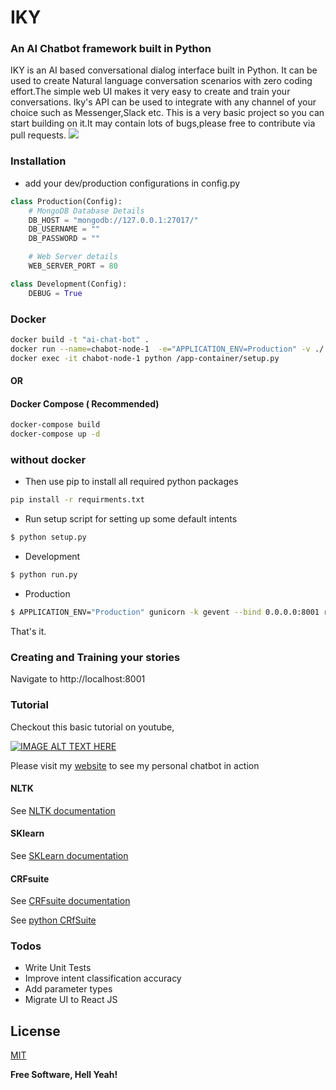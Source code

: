 # IKY
### An AI Chatbot framework built in Python
IKY is an AI based conversational dialog interface built in Python. It can be used to create Natural language conversation scenarios with zero coding effort.The simple web UI makes it very easy to create and train your conversations. Iky's API can be used to integrate with any channel of your choice such as Messenger,Slack etc. This is a very basic project so you can start building on it.It may contain lots of bugs,please free to contribute via pull requests.
![](https://media.giphy.com/media/3o84TXUIPsp6GRn4re/source.gif)

### Installation

* add your dev/production configurations in config.py 

```python
class Production(Config):
    # MongoDB Database Details
    DB_HOST = "mongodb://127.0.0.1:27017/"
    DB_USERNAME = ""
    DB_PASSWORD = ""

    # Web Server details
    WEB_SERVER_PORT = 80

class Development(Config):
    DEBUG = True
```

### Docker
```sh
docker build -t "ai-chat-bot" .
docker run --name=chabot-node-1  -e="APPLICATION_ENV=Production" -v ./:/app-container -p 8001:8080 -it ai-chat-bot gunicorn --bind 0.0.0.0:8080 run:app
docker exec -it chabot-node-1 python /app-container/setup.py
```
#### OR
#### Docker Compose ( Recommended)
```sh
docker-compose build
docker-compose up -d
```
### without docker

* Then use pip to install all required python packages
```sh
pip install -r requirments.txt
```
* Run setup script for setting up some default intents
```sh
$ python setup.py
```

* Development
```sh
$ python run.py
```
* Production
```sh
$ APPLICATION_ENV="Production" gunicorn -k gevent --bind 0.0.0.0:8001 run:app
```
That's it.

### Creating and Training your stories
Navigate to http://localhost:8001

### Tutorial

Checkout this basic tutorial on youtube,

[![IMAGE ALT TEXT HERE](https://img.youtube.com/vi/S1Fj7WinaBA/0.jpg)](https://www.youtube.com/watch?v=S1Fj7WinaBA)

Please visit my [website](http://alfredfrancis.github.io) to see my personal chatbot in action

#### NLTK
See [NLTK documentation](www.nltk.org/)

#### SKlearn
See [SKLearn documentation](http://scikit-learn.org/)

#### CRFsuite
See [CRFsuite documentation](http://www.chokkan.org/software/crfsuite/)

See [python CRfSuite](https://python-crfsuite.readthedocs.io/en/latest/)


### Todos

 - Write Unit Tests
 - Improve intent classification accuracy
 - Add parameter types
 - Migrate UI to React JS

License
----
[MIT](https://opensource.org/licenses/MIT) 



**Free Software, Hell Yeah!**
